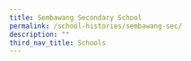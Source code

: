 ```yaml
---
title: Sembawang Secondary School
permalink: /school-histories/sembawang-sec/
description: ""
third_nav_title: Schools
---
```



